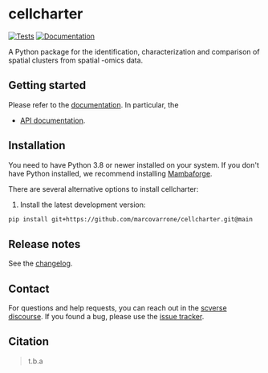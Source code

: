 # cellcharter

[![Tests][badge-tests]][link-tests]
[![Documentation][badge-docs]][link-docs]

[badge-tests]: https://img.shields.io/github/actions/workflow/status/marcovarrone/cellcharter/test.yaml?branch=main
[link-tests]: https://github.com/marcovarrone/cellcharter/actions/workflows/test.yml
[badge-docs]: https://img.shields.io/readthedocs/cellcharter

A Python package for the identification, characterization and comparison of spatial clusters from spatial -omics data.

## Getting started

Please refer to the [documentation][link-docs]. In particular, the

-   [API documentation][link-api].

## Installation

You need to have Python 3.8 or newer installed on your system. If you don't have
Python installed, we recommend installing [Mambaforge](https://github.com/conda-forge/miniforge#mambaforge).

There are several alternative options to install cellcharter:

<!--
1) Install the latest release of `cellcharter` from `PyPI <https://pypi.org/project/cellcharter/>`_:

```bash
pip install cellcharter
```
-->

1. Install the latest development version:

```bash
pip install git+https://github.com/marcovarrone/cellcharter.git@main
```

## Release notes

See the [changelog][changelog].

## Contact

For questions and help requests, you can reach out in the [scverse discourse][scverse-discourse].
If you found a bug, please use the [issue tracker][issue-tracker].

## Citation

> t.b.a

[scverse-discourse]: https://discourse.scverse.org/
[issue-tracker]: https://github.com/marcovarrone/cellcharter/issues
[changelog]: https://cellcharter.readthedocs.io/latest/changelog.html
[link-docs]: https://cellcharter.readthedocs.io
[link-api]: https://cellcharter.readthedocs.io/latest/api.html
